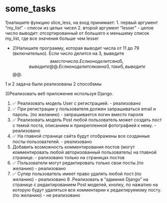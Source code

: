 # some_tasks
1)напишите функцию slice_less, 
на вход принимает:
	1. первый аргумент “my_list” - список из целых чисел
	2. второй аргумент “lesser” - целое число
выводит:
отсортированный от большего к меньшему список my_list, где все значения больше чем lesser


- 2)Напишите программу, которая выводит числа от 11 до 79 (включительно). Если число делится на 3, выведите $$ вместо числа.
Если оно делится на 5, выведите @@. Если оно делится как на 3, так и 5, выведите $$@@.


1 и 2 задача были реализованы 2 способамы


3)Реализовать веб приложение используя Django.
1. :white_check_mark: Реализовать модель User с регистрацией. - реализовано    
2. :white_check_mark: При регистрации у пользователя должен запрашиваться email и пароль. (по желанию) - запрашивается логин вместо пароля    
3. :white_check_mark: Реализовать модель Post любой пользователь может создать пост с темой поста, описанием и прикрепленной фотографией к нему. - реализовано
4. :white_check_mark: На главной странице сайта будут отображены все созданные посты пользователей. - реализовано
5. Добавить возможность комментирования постов (могут комментировать любой авторизованный пользователь) на главной странице. - рализовано только на страницах постов
6. :white_check_mark: Пользователи могут редактировать только свои посты.(по желанию) - реализовано
7.  :white_check_mark: Супер пользователь имеет право удалять любой пост.(по желанию) - реализовано
8 .Реализовать  в “админке Django” на странице с редактированием Post моделей, кнопку, по нажатию на которую будут удаляться все комментарии к редактируемому посту.(по желанию) - не реализовано
